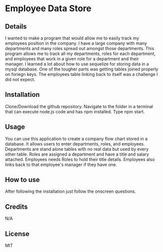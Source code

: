 # Employee Data Store

## Details
I wanted to make a program that would allow me to easily track my employees position in the company. I have a large company with many departments and many roles spread out amongst those departments. This program allows me to track all my departments, roles for each department, and employees that work in a given role for a department and their manager. I learned a lot about how to use sequelize for storing data in a mysql database. One of the tougher parts was getting tables joined properly on foriegn keys. The employees table linking back to itself was a challenge I did not expect.

## Installation
Clone/Download the github repository. Navigate to the folder in a terminal that can execute node.js code and has npm installed. Type npm start.

## Usage
You can use this application to create a company flow chart stored in a database. It allows users to enter departments, roles, and employees. Departments are stand alone tables with no real data but used by every other table. Roles are assigned a department and have a title and salary attached. Employees needs Roles to hold their title details. Employees also links back to that employee's manager if they have one.

## How to use
After following the installation just follow the onscreen questions.

## Credits
N/A

## License
MIT